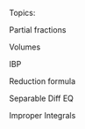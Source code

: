 Topics:

Partial fractions

Volumes

IBP

Reduction formula

Separable Diff EQ

Improper Integrals

